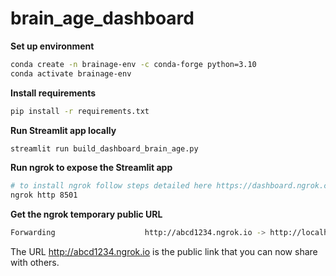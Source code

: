 
# brain_age_dashboard

**Set up environment**  
```bash
conda create -n brainage-env -c conda-forge python=3.10  
conda activate brainage-env
```

**Install requirements**  
```bash
pip install -r requirements.txt
```

**Run Streamlit app locally**  
```bash
streamlit run build_dashboard_brain_age.py
```

**Run ngrok to expose the Streamlit app**  
```bash
# to install ngrok follow steps detailed here https://dashboard.ngrok.com/get-started/setup/
ngrok http 8501
```

**Get the ngrok temporary public URL**  
```bash
Forwarding                    http://abcd1234.ngrok.io -> http://localhost:8501
```
The URL http://abcd1234.ngrok.io is the public link that you can now share with others.



